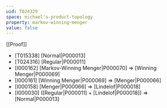 ```yaml
---
uid: T024329
space: michael's-product-topology
property: markov-winning-menger
value: false
---
```

[[Proof]]

* [T015338] [Normal|P000013]
* [T024316] [Regular|P000011]
* [I000162] [Markov-Winning Menger|P000070] => [Winning Menger|P000069]
* [I000161] [Winning Menger|P000069] => [Menger|P000066]
* [I000158] [Menger|P000066] => [Lindelof|P000018]
* [I000030] ([Regular|P000011] + [Lindelof|P000018]) => [Normal|P000013]


